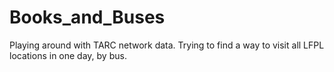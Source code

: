 # Books_and_Buses

Playing around with TARC network data. Trying to find a way to visit all LFPL locations in one day, by bus.